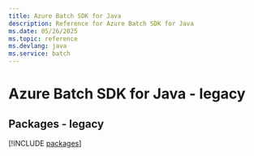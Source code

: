 ```yaml
---
title: Azure Batch SDK for Java
description: Reference for Azure Batch SDK for Java
ms.date: 05/26/2025
ms.topic: reference
ms.devlang: java
ms.service: batch
---
```

# Azure Batch SDK for Java - legacy
## Packages - legacy
[!INCLUDE [packages](batch-index.md)]